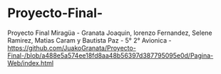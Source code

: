 # Proyecto-Final-
Proyecto Final Miragüa - Granata Joaquin, lorenzo Fernandez, Selene Ramirez, Matias Caram y Bautista Paz - 5° 2° Avionica - https://github.com/JuakoGranata/Proyecto-Final-/blob/a488e5a574ee18fd8aa48b56397d387795095e0d/Pagina-Web/index.html
